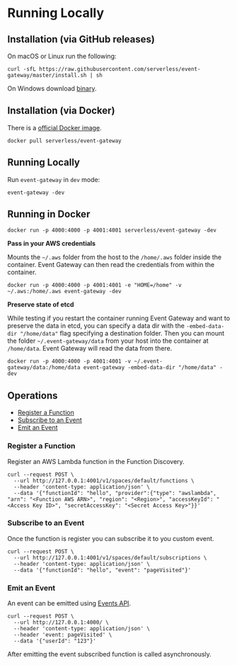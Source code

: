 # Running Locally

## Installation (via GitHub releases)

On macOS or Linux run the following:

```
curl -sfL https://raw.githubusercontent.com/serverless/event-gateway/master/install.sh | sh
```

On Windows download [binary](https://github.com/serverless/event-gateway/releases).

## Installation (via Docker)

There is a [official Docker image](https://hub.docker.com/r/serverless/event-gateway/).

```
docker pull serverless/event-gateway
```

## Running Locally

Run `event-gateway` in `dev` mode:

```
event-gateway -dev
```

## Running in Docker

```
docker run -p 4000:4000 -p 4001:4001 serverless/event-gateway -dev
```

**Pass in your AWS credentials**

Mounts the `~/.aws` folder from the host to the `/home/.aws` folder inside the container. Event Gateway can then read the credentials from within the container.
```
docker run -p 4000:4000 -p 4001:4001 -e "HOME=/home" -v ~/.aws:/home/.aws event-gateway -dev
```

**Preserve state of etcd**

While testing if you restart the container running Event Gateway and want to preserve the data in etcd, you can specify a data dir with the `-embed-data-dir "/home/data"` flag specifying a destination folder. Then you can mount the folder `~/.event-gateway/data` from your host into the container at `/home/data`. Event Gateway will read the data from there.

```
docker run -p 4000:4000 -p 4001:4001 -v ~/.event-gateway/data:/home/data event-gateway -embed-data-dir "/home/data" -dev
```

## Operations

* [Register a Function](#register-a-function)
* [Subscribe to an Event](#subscribe-to-an-event)
* [Emit an Event](#emit-an-event)

### Register a Function

Register an AWS Lambda function in the Function Discovery.

```
curl --request POST \
  --url http://127.0.0.1:4001/v1/spaces/default/functions \
  --header 'content-type: application/json' \
  --data '{"functionId": "hello", "provider":{"type": "awslambda", "arn": "<Function AWS ARN>", "region": "<Region>", "accessKeyId": "<Access Key ID>", "secretAccessKey": "<Secret Access Key>"}}'
```

### Subscribe to an Event

Once the function is register you can subscribe it to you custom event.

```
curl --request POST \
  --url http://127.0.0.1:4001/v1/spaces/default/subscriptions \
  --header 'content-type: application/json' \
  --data '{"functionId": "hello", "event": "pageVisited"}'
```

### Emit an Event

An event can be emitted using [Events API](#events-api).

```
curl --request POST \
  --url http://127.0.0.1:4000/ \
  --header 'content-type: application/json' \
  --header 'event: pageVisited' \
  --data '{"userId": "123"}'
```

After emitting the event subscribed function is called asynchronously.
